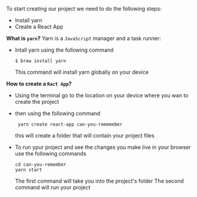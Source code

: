 To start creating our project we need to do the following steps:
* Install yarn
* Create a React App

**What is `yarn`?**
Yarn is a `JavaScript` manager and a task runner:
- Intall yarn using the following command
  ```shell 
  $ brew install yarn  
  ```
  This command will install yarn globally on your device

**How to create a `Ract App`?**
- Using the terminal go to the location on your device where you wan to create the project
- then using the following command
  ```shell
   yarn create react-app can-you-rememeber
   ```
  this will create a folder that will contain your project files

- To run ypur project and see the changes you make live in your browser use the following commands
  ```shell
  cd can-you-remember
  yarn start
  ```
  The first command will take you into the project's folder
  The second command will run your project



